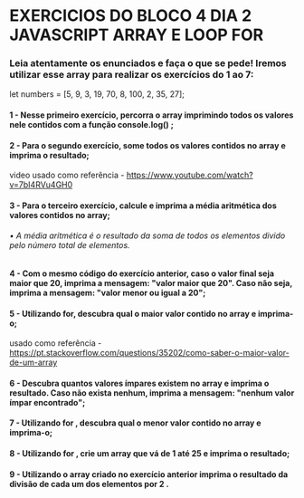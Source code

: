 # EXERCICIOS DO BLOCO 4 DIA 2 JAVASCRIPT ARRAY E LOOP FOR

### Leia atentamente os enunciados e faça o que se pede! Iremos utilizar esse array para realizar os exercícios do 1 ao 7:

let numbers = [5, 9, 3, 19, 70, 8, 100, 2, 35, 27];

#### 1 - Nesse primeiro exercício, percorra o array imprimindo todos os valores nele contidos com a função console.log() ;

#### 2 - Para o segundo exercício, some todos os valores contidos no array e imprima o resultado;

video usado como referência - https://www.youtube.com/watch?v=7bI4RVu4GH0

#### 3 - Para o terceiro exercício, calcule e imprima a média aritmética dos valores contidos no array;

######  • A média aritmética é o resultado da soma de todos os elementos divido pelo número total de elementos.

#### 4 - Com o mesmo código do exercício anterior, caso o valor final seja maior que 20, imprima a mensagem: "valor maior que 20". Caso não seja, imprima a mensagem: "valor menor ou igual a 20";

#### 5 - Utilizando for, descubra qual o maior valor contido no array e imprima-o;

usado como referência - https://pt.stackoverflow.com/questions/35202/como-saber-o-maior-valor-de-um-array

#### 6 - Descubra quantos valores ímpares existem no array e imprima o resultado. Caso não exista nenhum, imprima a mensagem: "nenhum valor ímpar encontrado";

#### 7 - Utilizando for , descubra qual o menor valor contido no array e imprima-o;

#### 8 - Utilizando for , crie um array que vá de 1 até 25 e imprima o resultado;

#### 9 - Utilizando o array criado no exercício anterior imprima o resultado da divisão de cada um dos elementos por 2 .
